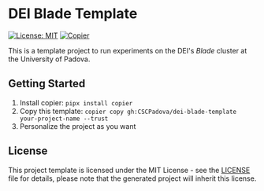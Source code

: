 # DEI Blade Template

[![License: MIT](https://img.shields.io/badge/License-MIT-yellow.svg)](https://opensource.org/licenses/MIT)
[![Copier](https://img.shields.io/endpoint?url=https://raw.githubusercontent.com/copier-org/copier/master/img/badge/badge-grayscale-inverted-border-purple.json)](https://github.com/copier-org/copier)

This is a template project to run experiments on the DEI's *Blade* cluster at the University of Padova.

## Getting Started

1. Install copier: `pipx install copier`
2. Copy this template: `copier copy gh:CSCPadova/dei-blade-template your-project-name --trust`
3. Personalize the project as you want

## License

This project template is licensed under the MIT License - see the [LICENSE](LICENSE) file for details, please note that the generated project will inherit this license.
